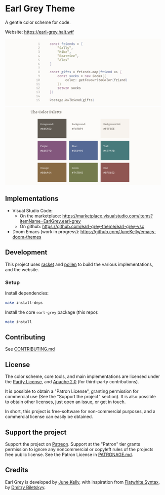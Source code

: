 # Earl Grey Theme

A gentle color scheme for code.

Website: https://earl-grey.halt.wtf

![Earl Grey demo with javascript code](./eg-demo.png)
![Earl Grey color palette](./eg-colors.png)


## Implementations

- Visual Studio Code: 
  - On the marketplace: https://marketplace.visualstudio.com/items?itemName=EarlGrey.earl-grey
  - On github: https://github.com/earl-grey-theme/earl-grey-vsc
- Doom Emacs (work in progress): https://github.com/JuneKelly/emacs-doom-themes


## Development

This project uses [racket](https://racket-lang.org/) and [pollen](https://docs.racket-lang.org/pollen/) to build the various implementations,
and the website.

### Setup

Install dependencies:

``` sh
make install-deps
```

Install the core `earl-grey` package (this repo):

``` sh
make install
```

## Contributing

See [CONTRIBUTING.md](./CONTRIBUTING.md)


## License

The color scheme, core tools, and main implementations are licensed under the [Parity License](./LICENSE-PARITY.md), and [Apache 2.0](./LICENSE-APACHE.txt) 
(for third-party contributions).

It is possible to obtain a "Patron License", granting permission for commercial use (See the "Support the project" section). It is also possible to obtain other licenses, just open an issue, or get in touch.

In short, this project is free-software for non-commercial purposes, and a
commercial license can easily be obtained.


## Support the project

Support the project on [Patreon](https://www.patreon.com/junek). Support at the 
"Patron" tier grants permission to ignore any noncommercial or copyleft rules of the 
projects free public license. See the Patron License in [PATRONAGE.md](./PATRONAGE.md).


## Credits

Earl Grey is developed by [June Kelly](https://halt.wtf), with inspiration from
[Flatwhite Syntax](https://github.com/biletskyy/flatwhite-syntax), by
[Dmitry Biletskyy](https://github.com/biletskyy).
